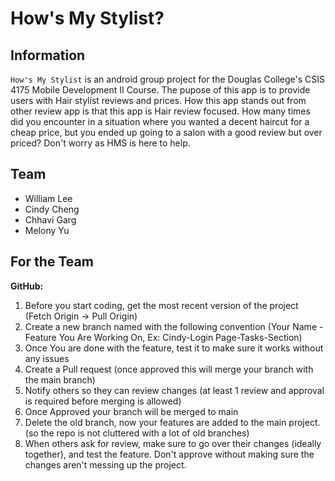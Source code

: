 # How's My Stylist?
## Information
`How's My Stylist` is an android group project for the Douglas College's CSIS 4175 Mobile Development II Course. The pupose of this app is to provide users with Hair stylist reviews and prices. How this app stands out from other review app is that this app is Hair review focused. How many times did you encounter in a situation where you wanted a decent haircut for a cheap price, but you ended up going to a salon with a good review but over priced? Don't worry as HMS is here to help.

## Team
* William Lee
* Cindy Cheng
* Chhavi Garg
* Melony Yu

## For the Team
**GitHub:**
1. Before you start coding, get the most recent version of the project (Fetch Origin -> Pull Origin)
2. Create a new branch named with the following convention (Your Name - Feature You Are Working On, Ex: Cindy-Login Page-Tasks-Section)
3. Once You are done with the feature, test it to make sure it works without any issues
4. Create a Pull request (once approved this will merge your branch with the main branch)
5. Notify others so they can review changes (at least 1 review and approval is required before merging is allowed)
6. Once Approved your branch will be merged to main
7. Delete the old branch, now your features are added to the main project. (so the repo is not cluttered with a lot of old branches)
8. When others ask for review, make sure to go over their changes (ideally together), and test the feature. Don't approve without making sure the changes aren't messing up the project.
